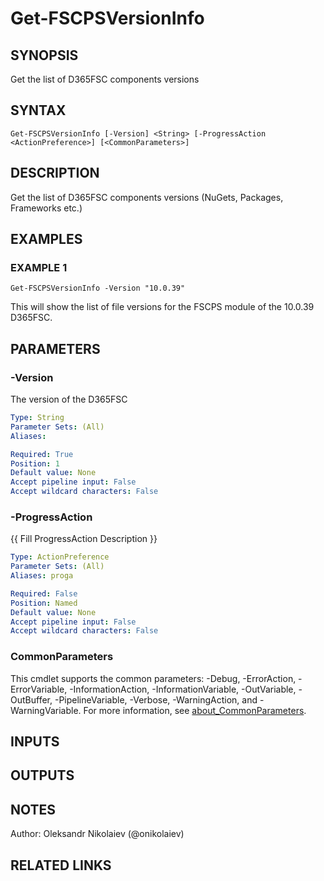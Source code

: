 ﻿---
external help file: fscps.tools-help.xml
Module Name: fscps.tools
online version:
schema: 2.0.0
---

# Get-FSCPSVersionInfo

## SYNOPSIS
Get the list of D365FSC components versions

## SYNTAX

```
Get-FSCPSVersionInfo [-Version] <String> [-ProgressAction <ActionPreference>] [<CommonParameters>]
```

## DESCRIPTION
Get the list of D365FSC components versions (NuGets, Packages, Frameworks etc.)

## EXAMPLES

### EXAMPLE 1
```
Get-FSCPSVersionInfo -Version "10.0.39"
```

This will show the list of file versions for the FSCPS module of the 10.0.39 D365FSC.

## PARAMETERS

### -Version
The version of the D365FSC

```yaml
Type: String
Parameter Sets: (All)
Aliases:

Required: True
Position: 1
Default value: None
Accept pipeline input: False
Accept wildcard characters: False
```

### -ProgressAction
{{ Fill ProgressAction Description }}

```yaml
Type: ActionPreference
Parameter Sets: (All)
Aliases: proga

Required: False
Position: Named
Default value: None
Accept pipeline input: False
Accept wildcard characters: False
```

### CommonParameters
This cmdlet supports the common parameters: -Debug, -ErrorAction, -ErrorVariable, -InformationAction, -InformationVariable, -OutVariable, -OutBuffer, -PipelineVariable, -Verbose, -WarningAction, and -WarningVariable. For more information, see [about_CommonParameters](http://go.microsoft.com/fwlink/?LinkID=113216).

## INPUTS

## OUTPUTS

## NOTES
Author: Oleksandr Nikolaiev (@onikolaiev)

## RELATED LINKS
